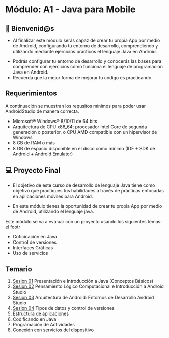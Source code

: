 # Módulo: A1 - Java para Mobile

## 👋 Bienvenid@s
- Al finalizar este módulo serás capaz de crear tu propia App por medio de Android, configurando tu entorno de desarrollo, comprendiendo y utilizando mediante ejercicios prácticos el lenguaje Java en Android.

<ul>
    <li>
    Podrás configurar tu entorno de desarrollo y conocerás las bases para comprender con ejercicios cómo funciona el lenguaje de programación Java en Android.
    </li>
    <li>
    Recuerda que la mejor forma de mejorar tu código es practicando.
    </li>
</ul>

## Requerimientos
A continuación se muestran los requsitos mínimos para poder usar AndroidStudio de manera correcta.<br>
<ul>
    <li> Microsoft® Windows® 8/10/11 de 64 bits </li>
    <li> Arquitectura de CPU x86_64; procesador Intel Core de segunda generación o posterior, o CPU AMD compatible con un hipervisor de Windows </li>
    <li>8 GB de RAM o más </li>
    <li>8 GB de espacio disponible en el disco como mínimo (IDE + SDK de Android + Android Emulator) </li>
</ul>


## 💻 Proyecto Final

* El objetivo de este curso de desarrollo de lenguaje Java tiene como objetivo que practiques tus habilidades a través de prácticas enfocadas en aplicaciones móviles para Android. 

* En este módulo tienes la oportunidad de crear tu propia App por medio de Android, utilizando el lenguaje java. 

Este módulo se va a evaluar con un proyecto usando los siguientes temas:
el footr
- Coficicación en Java
- Control de versiones
- Interfaces Gráficas
- Uso de servicios
 
## Temario

1. [Sesion 01](Sesion-01)&nbsp;Presentación e Introducción a Java (Conceptos Básicos)
2. [Sesion 02](Sesion-02)&nbsp;Pensamiento Lógico Computacional e Introducción a Android Studio
3. [Sesion 03](Sesion-03)&nbsp;Arquitectura de Android: Entornos de Desarrollo Android Studio
4. [Sesion 04](Sesion-04)&nbsp;Tipos de datos y control de versiones
5. Estructura de aplicaciones
6. Codificando en Java
7. Programación de Actividades
8. Conexión con servicios del dispositivo